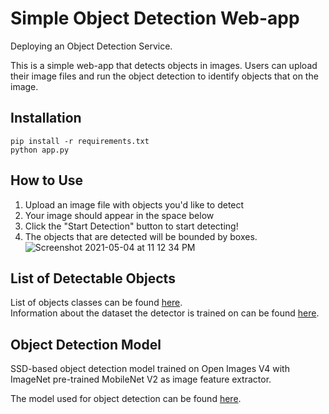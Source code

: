 # Simple Object Detection Web-app

Deploying an Object Detection Service.  
    
This is a simple web-app that detects objects in images. Users can upload their image files and run the object detection to identify objects that on the image.  

## Installation

```
pip install -r requirements.txt  
python app.py
```

## How to Use
1. Upload an image file with objects you'd like to detect
2. Your image should appear in the space below
3. Click the "Start Detection" button to start detecting!
4. The objects that are detected will be bounded by boxes.
![Screenshot 2021-05-04 at 11 12 34 PM](https://user-images.githubusercontent.com/62118373/125259608-0ebbf100-e332-11eb-8290-900a0b8ebba8.png)

## List of Detectable Objects

List of objects classes can be found [here](https://storage.googleapis.com/openimages/2018_04/class-descriptions-boxable.csv).  
Information about the dataset the detector is trained on can be found [here](https://storage.googleapis.com/openimages/web/factsfigures_v4.html).

## Object Detection Model
SSD-based object detection model trained on Open Images V4 with ImageNet pre-trained MobileNet V2 as image feature extractor.  
  
The model used for object detection can be found [here](https://tfhub.dev/google/openimages_v4/ssd/mobilenet_v2/1).



